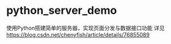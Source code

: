 # python_server_demo
使用Python搭建简单的服务器，实现页面分发与数据接口功能
详见 https://blog.csdn.net/chenyfish/article/details/76855089
